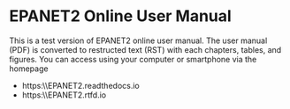 # EPANET2 Online User Manual

This is a test version of EPANET2 online user manual. The user manual (PDF) is converted to restructed text (RST) with each chapters, tables, and figures. 
You can access using your computer or smartphone via the homepage 
- https:\\\EPANET2.readthedocs.io 
- https:\\\EPANET2.rtfd.io


